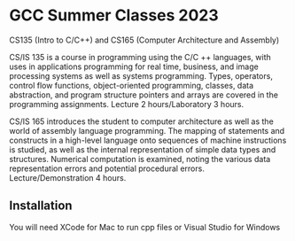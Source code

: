 # GCC Summer Classes 2023

CS135 (Intro to C/C++) and CS165 (Computer Architecture and Assembly)

CS/IS 135 is a course in programming using the C/C ++ languages, with uses in applications programming for real time, business, and image processing systems as well as  systems  programming. Types, operators, control flow functions, object-oriented  programming, classes, data abstraction, and program structure pointers and arrays are covered in the programming assignments. Lecture 2 hours/Laboratory 3 hours. 

CS/IS 165 introduces the student to computer architecture as well as the world of assembly 
language programming. The mapping of statements and constructs in a high-level language onto sequences of machine instructions is studied, as well as the internal representation of simple data types and structures. Numerical computation is examined, noting the various data representation errors and potential procedural errors. Lecture/Demonstration 4 hours. 

## Installation

You will need XCode for Mac to run cpp files or Visual Studio for Windows
